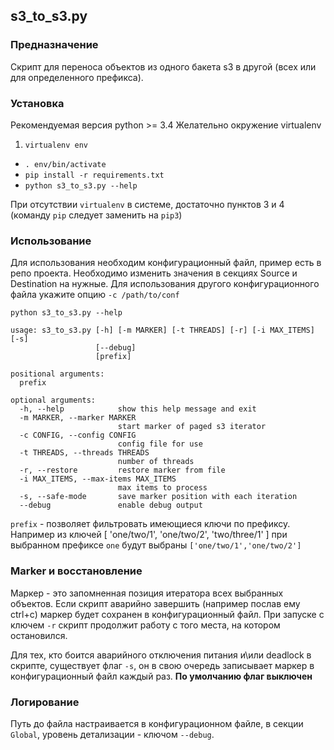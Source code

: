 ## s3\_to\_s3.py

### Предназначение
Скрипт для переноса объектов из одного бакета s3 в другой (всех или для определенного префикса).

### Установка
Рекомендуемая версия python >= 3.4
Желательно окружение virtualenv

 1. `virtualenv env`
 - `. env/bin/activate`
 - `pip install -r requirements.txt`
 - `python s3_to_s3.py --help`

При отсутствии `virtualenv` в системе, достаточно пунктов 3 и 4 (команду `pip` следует заменить на `pip3`)

### Использование

Для использования необходим конфигурационный файл, пример есть в репо проекта. Необходимо
изменить значения в секциях Source и Destination на нужные.
Для использования другого конфигурационного файла укажите опцию `-c /path/to/conf`


`python s3_to_s3.py --help`

```
usage: s3_to_s3.py [-h] [-m MARKER] [-t THREADS] [-r] [-i MAX_ITEMS] [-s]
                   [--debug]
                   [prefix]

positional arguments:
  prefix

optional arguments:
  -h, --help            show this help message and exit
  -m MARKER, --marker MARKER
                        start marker of paged s3 iterator
  -c CONFIG, --config CONFIG
                        config file for use
  -t THREADS, --threads THREADS
                        number of threads
  -r, --restore         restore marker from file
  -i MAX_ITEMS, --max-items MAX_ITEMS
                        max items to process
  -s, --safe-mode       save marker position with each iteration
  --debug               enable debug output
```

`prefix` - позволяет фильтровать имеющиеся ключи по префиксу. Например из ключей
    [
        'one/two/1',
        'one/two/2',
        'two/three/1'
    ]
при выбранном префиксе `one` будут выбраны `['one/two/1','one/two/2']`

### Marker и восстановление
Маркер - это запомненная позиция итератора всех выбранных объектов. Если скрипт аварийно завершить (например послав ему ctrl+c)
маркер будет сохранен в конфигурационный файл. При запуске с ключем `-r` скрипт продолжит работу с того места, на котором остановился.

Для тех, кто боится аварийного отключения питания и\или deadlock в скрипте, существует флаг `-s`, он в свою очередь записывает маркер
в конфигурационный файл каждый раз. **По умолчанию флаг выключен**

### Логирование
Путь до файла настраивается в конфигурационном файле, в секции `Global`, уровень детализации - ключом `--debug`.